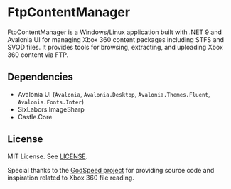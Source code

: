 # FtpContentManager

FtpContentManager is a Windows/Linux application built with .NET 9 and Avalonia UI for managing Xbox 360 content packages including STFS and SVOD files. It provides tools for browsing, extracting, and uploading Xbox 360 content via FTP.

## Dependencies

- Avalonia UI (`Avalonia`, `Avalonia.Desktop`, `Avalonia.Themes.Fluent`, `Avalonia.Fonts.Inter`)
- SixLabors.ImageSharp
- Castle.Core

## License

MIT License. See [LICENSE](LICENSE).

Special thanks to the [GodSpeed project](https://github.com/mercenaryntx/godspeed) for providing source code and inspiration related to Xbox 360 file reading.
